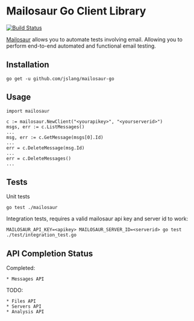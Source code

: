 # Mailosaur Go Client Library

[![Build Status](https://travis-ci.com/jslang/mailosaur-go.svg?branch=master)](https://travis-ci.com/jslang/mailosaur-go)

[Mailosaur](https://mailosaur.com/) allows you to automate tests involving email. Allowing you to perform end-to-end automated and functional email testing.


## Installation

```
go get -u github.com/jslang/mailosaur-go
```

## Usage

```
import mailosaur

c := mailosaur.NewClient("<yourapikey>", "<yourserverid>")
msgs, err := c.ListMessages()
...
msg, err := c.GetMessage(msgs[0].Id)
...
err = c.DeleteMessage(msg.Id)
...
err = c.DeleteMessages()
...
```

## Tests

Unit tests

```
go test ./mailosaur
```

Integration tests, requires a valid mailosaur api key and server id to work:

```
MAILOSAUR_API_KEY=<apikey> MAILOSAUR_SERVER_ID=<serverid> go test ./test/integration_test.go
```

## API Completion Status

Completed:

    * Messages API

TODO:

    * Files API
    * Servers API
    * Analysis API

